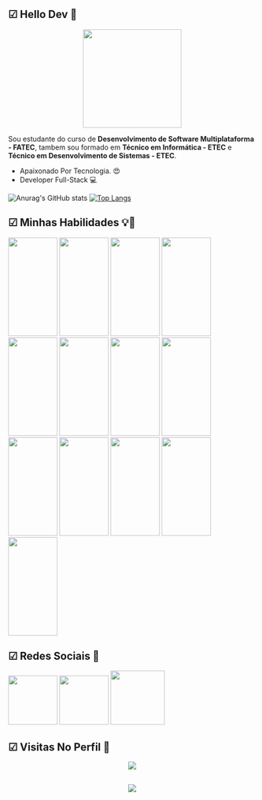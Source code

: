 ## ☑ Hello Dev 👊
<p align="center">
<img width="200px" src="https://i.pinimg.com/originals/26/6f/4e/266f4e921360ef518df4dd7e95a2b922.gif"></p>

Sou estudante do curso de **Desenvolvimento de Software Multiplataforma - FATEC**, tambem sou formado em **Técnico em Informática - ETEC** e **Técnico em Desenvolvimento de Sistemas - ETEC**.

- Apaixonado Por Tecnologia. 😍
- Developer Full-Stack 💻



![Anurag's GitHub stats](https://github-readme-stats.vercel.app/api?username=Zereis240620&show_icons=true&theme=tokyonight)
[![Top Langs](https://github-readme-stats.vercel.app/api/top-langs/?username=Zereis240620&layout=compact)](https://github.com/Zereis240620/github-readme-stats)
## ☑ Minhas Habilidades 💡🚀
<p float="left">
	<img width="100px"  height="200px" src="https://cdn.jsdelivr.net/gh/devicons/devicon/icons/php/php-original.svg" />
	<img width="100px"  height="200px" src="https://cdn.jsdelivr.net/gh/devicons/devicon/icons/javascript/javascript-original.svg" />
	<img width="100px"  height="200px" src="https://cdn.jsdelivr.net/gh/devicons/devicon/icons/nodejs/nodejs-original-wordmark.svg" />
	<img width="100px"  height="200px" src="https://cdn.jsdelivr.net/gh/devicons/devicon/icons/npm/npm-original-wordmark.svg" />
	<img width="100px"  height="200px" src="https://cdn.jsdelivr.net/gh/devicons/devicon/icons/python/python-original.svg" />
	<img width="100px"  height="200px" src="https://cdn.jsdelivr.net/gh/devicons/devicon/icons/flask/flask-original-wordmark.svg" />
	<img width="100px"  height="200px" src="https://cdn.jsdelivr.net/gh/devicons/devicon/icons/qt/qt-original.svg" />
	<img width="100px"  height="200px" src="https://cdn.jsdelivr.net/gh/devicons/devicon/icons/mysql/mysql-original-wordmark.svg" />
	<img width="100px"  height="200px" src="https://cdn.jsdelivr.net/gh/devicons/devicon/icons/postgresql/postgresql-original-wordmark.svg" />
	<img width="100px"  height="200px" src="https://cdn.jsdelivr.net/gh/devicons/devicon/icons/apache/apache-original-wordmark.svg" />
	<img width="100px"  height="200px" src="https://cdn.jsdelivr.net/gh/devicons/devicon/icons/html5/html5-original.svg" />
	<img width="100px"  height="200px" src="https://cdn.jsdelivr.net/gh/devicons/devicon/icons/css3/css3-original-wordmark.svg" />
	<img width="100px"  height="200px" src="https://cdn.jsdelivr.net/gh/devicons/devicon/icons/bootstrap/bootstrap-plain-wordmark.svg" />
</p>

## ☑ Redes Sociais 👴
<a href="https://www.linkedin.com/in/jos%C3%A9-reis-m-de-oliveira-b16a55177"><img width="100px" src="https://cdn-icons-png.flaticon.com/512/174/174857.png"></a>
<a href="https://stackexchange.com/users/14761443/z%c3%a9-reis-m-olliver"><img width="100px" src="https://cdn-icons-png.flaticon.com/512/2111/2111628.png"></a>
<a href="https://www.instagram.com/zrmolliver/"><img width="110px" src="https://cdn4.iconfinder.com/data/icons/picons-social/57/38-instagram-3-512.png"></a>

## ☑ Visitas No Perfil 👀
<p align="center"> 
   <img alingn="center" src="https://profile-counter.glitch.me/Zereis240620/count.svg" />
 </p>


##  
<p align="center"><img src="https://c.tenor.com/qXf69taYAMwAAAAM/hi-mr-bean.gif"></p>

